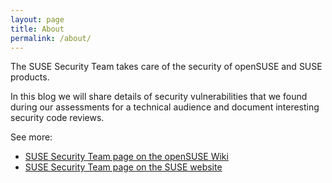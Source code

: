 ```yaml
---
layout: page
title: About
permalink: /about/
---
```


The SUSE Security Team takes care of the security of openSUSE and SUSE products.

In this blog we will share details of security vulnerabilities that we found
during our assessments for a technical audience and document interesting security code reviews.

See more:
- [SUSE Security Team page on the openSUSE Wiki](https://en.opensuse.org/openSUSE:Security_team)
- [SUSE Security Team page on the SUSE website](https://www.suse.com/support/security/)
